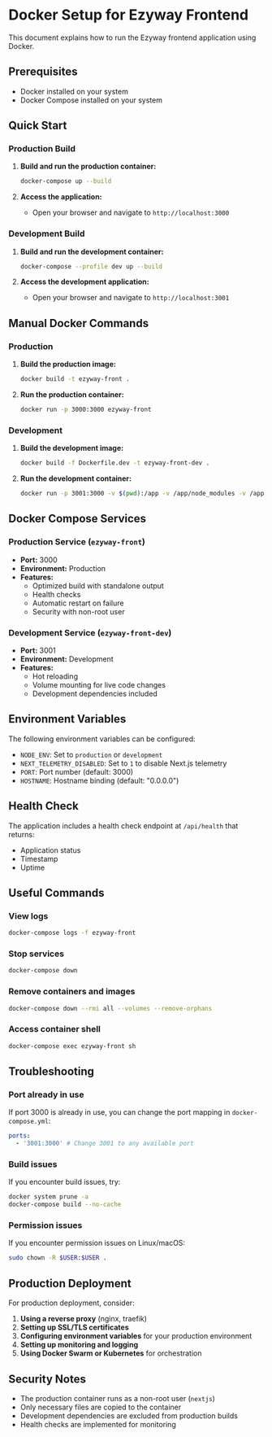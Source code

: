 # Docker Setup for Ezyway Frontend

This document explains how to run the Ezyway frontend application using Docker.

## Prerequisites

- Docker installed on your system
- Docker Compose installed on your system

## Quick Start

### Production Build

1. **Build and run the production container:**

   ```bash
   docker-compose up --build
   ```

2. **Access the application:**
   - Open your browser and navigate to `http://localhost:3000`

### Development Build

1. **Build and run the development container:**

   ```bash
   docker-compose --profile dev up --build
   ```

2. **Access the development application:**
   - Open your browser and navigate to `http://localhost:3001`

## Manual Docker Commands

### Production

1. **Build the production image:**

   ```bash
   docker build -t ezyway-front .
   ```

2. **Run the production container:**
   ```bash
   docker run -p 3000:3000 ezyway-front
   ```

### Development

1. **Build the development image:**

   ```bash
   docker build -f Dockerfile.dev -t ezyway-front-dev .
   ```

2. **Run the development container:**
   ```bash
   docker run -p 3001:3000 -v $(pwd):/app -v /app/node_modules -v /app/.next ezyway-front-dev
   ```

## Docker Compose Services

### Production Service (`ezyway-front`)

- **Port:** 3000
- **Environment:** Production
- **Features:**
  - Optimized build with standalone output
  - Health checks
  - Automatic restart on failure
  - Security with non-root user

### Development Service (`ezyway-front-dev`)

- **Port:** 3001
- **Environment:** Development
- **Features:**
  - Hot reloading
  - Volume mounting for live code changes
  - Development dependencies included

## Environment Variables

The following environment variables can be configured:

- `NODE_ENV`: Set to `production` or `development`
- `NEXT_TELEMETRY_DISABLED`: Set to `1` to disable Next.js telemetry
- `PORT`: Port number (default: 3000)
- `HOSTNAME`: Hostname binding (default: "0.0.0.0")

## Health Check

The application includes a health check endpoint at `/api/health` that returns:

- Application status
- Timestamp
- Uptime

## Useful Commands

### View logs

```bash
docker-compose logs -f ezyway-front
```

### Stop services

```bash
docker-compose down
```

### Remove containers and images

```bash
docker-compose down --rmi all --volumes --remove-orphans
```

### Access container shell

```bash
docker-compose exec ezyway-front sh
```

## Troubleshooting

### Port already in use

If port 3000 is already in use, you can change the port mapping in `docker-compose.yml`:

```yaml
ports:
  - '3001:3000' # Change 3001 to any available port
```

### Build issues

If you encounter build issues, try:

```bash
docker system prune -a
docker-compose build --no-cache
```

### Permission issues

If you encounter permission issues on Linux/macOS:

```bash
sudo chown -R $USER:$USER .
```

## Production Deployment

For production deployment, consider:

1. **Using a reverse proxy** (nginx, traefik)
2. **Setting up SSL/TLS certificates**
3. **Configuring environment variables** for your production environment
4. **Setting up monitoring and logging**
5. **Using Docker Swarm or Kubernetes** for orchestration

## Security Notes

- The production container runs as a non-root user (`nextjs`)
- Only necessary files are copied to the container
- Development dependencies are excluded from production builds
- Health checks are implemented for monitoring
